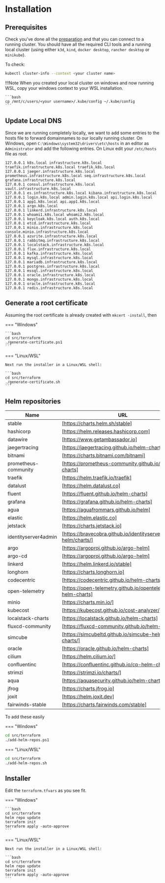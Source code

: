 <!-- markdownlint-disable MD046 -->
# Installation

## Prerequisites

Check you've done all the [preparation](./preparation.md) and that you can connect to a running cluster. You should have all the required CLI tools and a running local cluster (using either `k3d`, `kind`, `docker desktop`, `rancher desktop` or `minikube`).

To check:

```bash
kubectl cluster-info --context <your cluster name>
```

!!!Note
    When you created your local cluster on windows and now running WSL, copy your windows context to your WSL installation.

    ```bash
    cp /mnt/c/users/<your username>/.kube/config ~/.kube/config
    ```

## Update Local DNS

Since we are running completely locally, we want to add some entries to the hosts file to forward domainnames to our locally running cluster.
On Windows, open `C:\Windows\system32\drivers\etc\hosts` in an editor as `Administrator` and add the following entries.
On Linux edit your `/etc/hosts` file as root.

```text
127.0.0.1 k8s.local infrastructure.k8s.local traefik.infrastructure.k8s.local traefik.k8s.local
127.0.0.1 jaeger.infrastructure.k8s.local prometheus.infrastructure.k8s.local seq.infrastructure.k8s.local grafana.infrastructure.k8s.local
127.0.0.1 consul.infrastructure.k8s.local vault.infrastructure.k8s.local
127.0.0.1 es.infrastructure.k8s.local kibana.infrastructure.k8s.local
127.0.0.1 login.k8s.local admin.login.k8s.local api.login.k8s.local
127.0.0.1 app1.k8s.local api.app1.k8s.local
127.0.0.1 argo.k8s.local
127.0.0.1 linkerd.infrastructure.k8s.local
127.0.0.1 whoami1.k8s.local whoami2.k8s.local
127.0.0.1 keycloak.k8s.local auth.k8s.local
127.0.0.1 etcd.infrastructure.k8s.local
127.0.0.1 minio.infrastructure.k8s.local console.minio.infrastructure.k8s.local
127.0.0.1 azurite.infrastructure.k8s.local
127.0.0.1 rabbitmq.infrastructure.k8s.local
127.0.0.1 localstack.infrastructure.k8s.local
127.0.0.1 flux.infrastructure.k8s.local
127.0.0.1 kafka.infrastructure.k8s.local
127.0.0.1 mysql.infrastructure.k8s.local
127.0.0.1 mariadb.infrastructure.k8s.local
127.0.0.1 postgres.infrastructure.k8s.local
127.0.0.1 mssql.infrastructure.k8s.local
127.0.0.1 oracle.infrastructure.k8s.local
127.0.0.1 mongo.infrastructure.k8s.local
127.0.0.1 oracle.infrastructure.k8s.local
127.0.0.1 redis.infrastructure.k8s.local
```

## Generate a root certificate

Assuming the root certificate is already created with `mkcert -install`, then

=== "Windows"

    ```bash
    cd src/terraform
    ./generate-certificate.ps1
    ```

=== "Linux/WSL"

    Next run the installer in a Linux/WSL shell:

    ```bash
    cd src/terraform
    ./generate-certificate.sh
    ```

## Helm repositories

| Name                 | URL                                                               |
| -------------------- | ----------------------------------------------------------------- |
| stable               | [https://charts.helm.sh/stable]                                   |
| hashicorp            | [https://helm.releases.hashicorp.com]                             |
| datawire             | [https://www.getambassador.io]                                    |
| jaegertracing        | [https://jaegertracing.github.io/helm-charts]                     |
| bitnami              | [https://charts.bitnami.com/bitnami]                              |
| prometheus-community | [https://prometheus-community.github.io/helm-charts]              |
| traefik              | [https://helm.traefik.io/traefik]                                 |
| datalust             | [https://helm.datalust.co]                                        |
| fluent               | [https://fluent.github.io/helm-charts]                            |
| grafana              | [https://grafana.github.io/helm-charts]                           |
| agua                 | [https://aguafrommars.github.io/helm]                             |
| elastic              | [https://helm.elastic.co]                                         |
| jetstack             | [https://charts.jetstack.io]                                      |
| identityserver4admin | [https://bravecobra.github.io/identityserver4.admin-helm/charts/] |
| argo                 | [https://argoproj.github.io/argo-helm]                            |
| argo-cd              | [https://argoproj.github.io/argo-helm]                            |
| linkerd              | [https://helm.linkerd.io/stable]                                  |
| longhorn             | [https://charts.longhorn.io]                                      |
| codecentric          | [https://codecentric.github.io/helm-charts]                       |
| open-telemetry       | [https://open-telemetry.github.io/opentelemetry-helm-charts]      |
| minio                | [https://charts.min.io/]                                          |
| kubecost             | [https://kubecost.github.io/cost-analyzer/]                       |
| localstack-charts    | [https://localstack.github.io/helm-charts]                        |
| fluxcd-community     | [https://fluxcd-community.github.io/helm-charts]                  |
| simcube              | [https://simcubeltd.github.io/simcube-helm-charts/]               |
| oracle               | [https://oracle.github.io/helm-charts]                            |
| cilium               | [https://helm.cilium.io/]                                         |
| confluentinc         | [https://confluentinc.github.io/cp-helm-charts/]                  |
| strimzi              | [https://strimzi.io/charts/]                                      |
| aqua                 | [https://aquasecurity.github.io/helm-charts/]                     |
| jfrog                | [https://charts.jfrog.io]                                         |
| joxit                | [https://helm.joxit.dev]                                          |
| fairwinds-stable     | [https://charts.fairwinds.com/stable]                             |

To add these easily

=== "Windows"

```bash
cd src/terraform
./add-helm-repos.ps1
```

=== "Linux/WSL"

```bash
cd src/terraform
./add-helm-repos.sh
```

## Installer

Edit the `terraform.tfvars` as you see fit.

=== "Windows"

    ```bash
    cd src/terraform
    helm repo update
    terraform init
    terraform apply -auto-approve
    ```

=== "Linux/WSL"

    Next run the installer in a Linux/WSL shell:

    ```bash
    cd src/terraform
    helm repo update
    terraform init
    terraform apply -auto-approve
    ```
